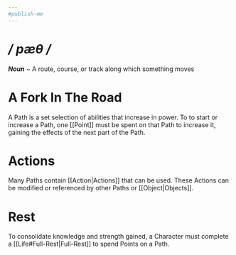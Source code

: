 ```yaml
---
#publish-me
---
```

# */ pæθ /*
***Noun*** ~ A route, course, or track along which something moves
# A Fork In The Road
A Path is a set selection of abilities that increase in power. To to start or increase a Path, one [[Point]] must be spent on that Path to increase it, gaining the effects of the next part of the Path.
# Actions
Many Paths contain [[Action|Actions]] that can be used. These Actions can be modified or referenced by other Paths or [[Object|Objects]].
# Rest
To consolidate knowledge and strength gained, a Character must complete a [[Life#Full-Rest|Full-Rest]] to spend Points on a Path.